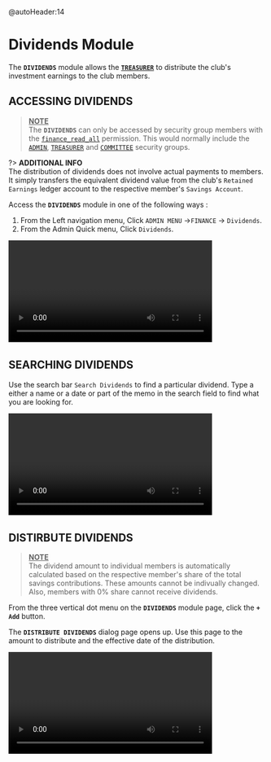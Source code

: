 @autoHeader:14
# Dividends Module
The **`DIVIDENDS`** module allows the [**`TREASURER`**](10_admin_member-accounts?id=_1034-treasurer-group)  to distribute the club's investment earnings to the club members.

## ACCESSING DIVIDENDS
><ins>**NOTE**</ins>\
>The **`DIVIDENDS`** can only be accessed by security group members with the [`finance_read_all`](10_admin_member-accounts?id=finance_read_all) permission. This would normally include the [`ADMIN`](10_admin_member-accounts?id=_1031-admin-group), [`TREASURER`](10_admin_member-accounts?id=_1034-treasurer-group) and [`COMMITTEE`](10_admin_member-accounts?id=_1032-committee-group) security groups.

?> **ADDITIONAL INFO**\
 The distribution of dividends does not involve actual payments to members. 
 It simply transfers the equivalent dividend value from the club's 
 `Retained Earnings` ledger account to the respective member's `Savings Account`.

Access the **`DIVIDENDS`** module in one of the following ways :
1. From the Left navigation menu, Click  `ADMIN MENU` ->`FINANCE` -> `Dividends`.
1. From the Admin Quick menu, Click  `Dividends`.

<video src="static/video/Dividends_Accessing.mp4"
	width="400px" controls autoplay loop>
  <img src="static/images/10.6_Dividends_Menu.png"/>
</video>


<!-- tabs:start >
#### **Dividends List**

![Dividends List](../static/images/10.6.1_Dividends_List.png ":size=400").

#### **Open Dividends List**

![Dividends List](../static/images/10.6.2_Dividends_List_Open.png ":size=400").
<!-- tabs:end -->

## SEARCHING DIVIDENDS

Use the search bar `Search Dividends` to find a particular dividend. Type a either a name or a date or part of the memo in the search field to find what you are looking for.

<video src="static/video/Dividends_Search.mp4"
	width="400px" controls autoplay loop>
  <img src="static/images/10.6.2_Search_Dividends.png"/>
</video>

## DISTIRBUTE DIVIDENDS

> <ins>**NOTE**</ins>\
 The dividend amount to individual members is automatically calculated based on the respective 
 member's share of the total savings contributions. These amounts cannot be indivually changed.
 Also, members with 0% share cannot receive dividends.
 

From the three vertical dot menu on the **`DIVIDENDS`** module page, click the **`+ Add`** button.

The **`DISTRIBUTE DIVIDENDS`** dialog page opens up. Use this page to the amount to distribute 
and the effective date of the distribution.

<video src="static/video/Dividends_Distribute.mp4"
	width="400px" controls autoplay loop>
  <img src="static/images/10.8_Distribute_Dividends_Page.png"/>
</video>
